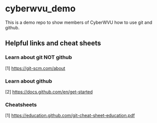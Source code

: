 # cyberwvu_demo
This is a demo repo to show members of CyberWVU how to use git and github. 
## Helpful links and cheat sheets
### Learn about git **NOT github** 
[1] https://git-scm.com/about
### Learn about github 
[2] https://docs.github.com/en/get-started
### Cheatsheets
[1] https://education.github.com/git-cheat-sheet-education.pdf
